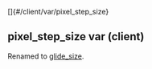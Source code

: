 []{#/client/var/pixel_step_size}    
## pixel_step_size var (client)    
Renamed to [glide_size](/ref/atom/movable/var/glide_size.md).  